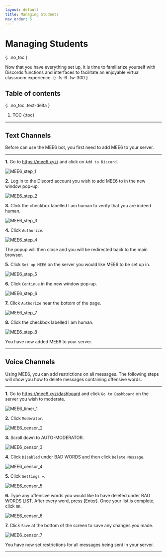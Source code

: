 ```yaml
---
layout: default
title: Managing Students
nav_order: 5
---
```


# Managing Students
{: .no_toc }

Now that you have everything set up, it is time to familiarize yourself with Discords functions and interfaces to facilitate an enjoyable virtual classroom experience.
{: .fs-6 .fw-300 }

## Table of contents
{: .no_toc .text-delta }

1. TOC
{:toc}

---

## Text Channels

Before can use the MEE6 bot, you first need to add MEE6 to your server.

---

**1.** Go to https://mee6.xyz/ and click on `Add to Discord`.

![MEE6_step_1](https://github.com/maxiwu13133/Discord-for-Teachers/blob/gh-pages/assets/images/MEE6_steps/MEE6_step_1.png?raw=true)

**2.** Log in to the Discord account you wish to add MEE6 to in the new window pop-up.

![MEE6_step_2](https://github.com/maxiwu13133/Discord-for-Teachers/blob/gh-pages/assets/images/MEE6_steps/MEE6_step_2.png?raw=true)

**3.** Click the checkbox labelled I am human to verify that you are indeed human.

![MEE6_step_3](https://github.com/maxiwu13133/Discord-for-Teachers/blob/gh-pages/assets/images/MEE6_steps/MEE6_step_3.png?raw=true)

**4.** Click `Authorize`.

![MEE6_step_4](https://github.com/maxiwu13133/Discord-for-Teachers/blob/gh-pages/assets/images/MEE6_steps/MEE6_step_4.png?raw=true)

The popup will then close and you will be redirected back to the main browser.

**5.** Click `Set up MEE6` on the server you would like MEE6 to be set up in.

![MEE6_step_5](https://github.com/maxiwu13133/Discord-for-Teachers/blob/gh-pages/assets/images/MEE6_steps/MEE6_step_5.png?raw=true)

**6.** Click `Continue` in the new window pop-up.

![MEE6_step_6](https://github.com/maxiwu13133/Discord-for-Teachers/blob/gh-pages/assets/images/MEE6_steps/MEE6_step_6_updated.png?raw=true)

**7.** Click `Authorize` near the bottom of the page.

![MEE6_step_7](https://github.com/maxiwu13133/Discord-for-Teachers/blob/gh-pages/assets/images/MEE6_steps/MEE6_step_7_updated.png?raw=true)

**8.** Click the checkbox labelled I am human.

![MEE6_step_8](https://github.com/maxiwu13133/Discord-for-Teachers/blob/gh-pages/assets/images/MEE6_steps/MEE6_step_8.png?raw=true)

You have now added MEE6 to your server.

---

## Voice Channels

Using MEE6, you can add restrictions on all messages. The following steps will show you how to delete messages containing offensive words.

---

**1.** Go to https://mee6.xyz/dashboard and click `Go to Dashboard` on the server you wish to moderate.

![MEE6_timer_1](https://github.com/maxiwu13133/Discord-for-Teachers/blob/gh-pages/assets/images/MEE6_steps/MEE6_time_1_updated.png?raw=true)

**2.** Click `Moderator`.

![MEE6_censor_2](https://github.com/maxiwu13133/Discord-for-Teachers/blob/gh-pages/assets/images/MEE6_steps/MEE6_censor_2.png?raw=true)

**3.** Scroll down to AUTO-MODERATOR.

![MEE6_censor_3](https://github.com/maxiwu13133/Discord-for-Teachers/blob/gh-pages/assets/images/MEE6_steps/MEE6_censor_3.png?raw=true)

**4.** Click `Disabled` under BAD WORDS and then click `Delete Message`.

![MEE6_censor_4](https://github.com/maxiwu13133/Discord-for-Teachers/blob/gh-pages/assets/images/MEE6_steps/MEE6_censor_4.png?raw=true)

**5.** Click `Settings +`.

![MEE6_censor_5](https://github.com/maxiwu13133/Discord-for-Teachers/blob/gh-pages/assets/images/MEE6_steps/MEE6_censor_5.png?raw=true)

**6.** Type any offensive words you would like to have deleted under BAD WORDS LIST. After every word, press [Enter]. Once your list is complete, click `OK`.

![MEE6_censor_6](https://github.com/maxiwu13133/Discord-for-Teachers/blob/gh-pages/assets/images/MEE6_steps/MEE6_censor_6_updated.png?raw=true)

**7.** Click `Save` at the bottom of the screen to save any changes you made.

![MEE6_censor_7](https://github.com/maxiwu13133/Discord-for-Teachers/blob/gh-pages/assets/images/MEE6_steps/MEE6_censor_7.png?raw=true)

You have now set restrictions for all messages being sent in your server.

---

